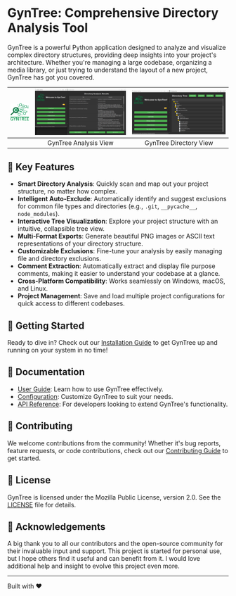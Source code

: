 # GynTree: Comprehensive Directory Analysis Tool

GynTree is a powerful Python application designed to analyze and visualize complex directory structures, providing deep insights into your project's architecture. Whether you're managing a large codebase, organizing a media library, or just trying to understand the layout of a new project, GynTree has got you covered.

| ![GynTree Logo](./assets/images/GynTree_logo.png) | ![GynTree Analysis View](./assets/images/GynTreeAnalysisView.png) | ![GynTree Directory View](./assets/images/GynTreeDirectoryView.png) |
|:-------------------------------------------------:|:---------------------------------------------------------------:|:---------------------------------------------------------------:|
|                                       | GynTree Analysis View                                           | GynTree Directory View                                          |

## 🌟 Key Features

- **Smart Directory Analysis**: Quickly scan and map out your project structure, no matter how complex.
- **Intelligent Auto-Exclude**: Automatically identify and suggest exclusions for common file types and directories (e.g., `.git`, `__pycache__`, `node_modules`).
- **Interactive Tree Visualization**: Explore your project structure with an intuitive, collapsible tree view.
- **Multi-Format Exports**: Generate beautiful PNG images or ASCII text representations of your directory structure.
- **Customizable Exclusions**: Fine-tune your analysis by easily managing file and directory exclusions.
- **Comment Extraction**: Automatically extract and display file purpose comments, making it easier to understand your codebase at a glance.
- **Cross-Platform Compatibility**: Works seamlessly on Windows, macOS, and Linux.
- **Project Management**: Save and load multiple project configurations for quick access to different codebases.

## 🚀 Getting Started

Ready to dive in? Check out our [Installation Guide](./assets/docs/INSTALL.md) to get GynTree up and running on your system in no time!

## 📖 Documentation

- [User Guide](./assets/docs/user_guide.md): Learn how to use GynTree effectively.
- [Configuration](./assets/docs/configuration.md): Customize GynTree to suit your needs.
- [API Reference](./assets/docs/api_reference.md): For developers looking to extend GynTree's functionality.

## 🤝 Contributing

We welcome contributions from the community! Whether it's bug reports, feature requests, or code contributions, check out our [Contributing Guide](./assets/docs/CONTRIBUTING.md) to get started.

## 📜 License

GynTree is licensed under the Mozilla Public License, version 2.0. See the [LICENSE](LICENSE) file for details.

## 🙏 Acknowledgements

A big thank you to all our contributors and the open-source community for their invaluable input and support. This project is started for personal use, but I hope others find it useful and can benefit from it. I would love additional help and insight to evolve this project even more.

---

Built with ❤️
